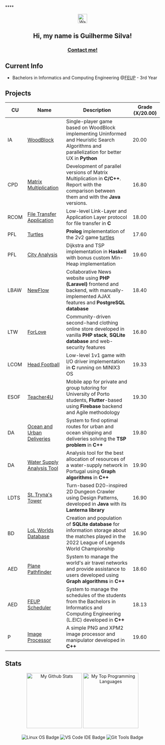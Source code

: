 \*\*\*\*<div align = "center">
<img src="https://raw.githubusercontent.com/MartinHeinz/MartinHeinz/master/wave.gif" width="30px" alt="Waving hand">

  <h2 align="center">Hi, my name is Guilherme Silva!</h2>
  <h3 align="center"><a href="mailto:gmpas4444@gmail.com">Contact me!</a></h3>
</div>

## Current Info

- Bachelors in Informatics and Computing Engineering @[FEUP](https://sigarra.up.pt/feup/pt/web_page.inicial) - 3rd Year

## Projects

| CU   | Name                                                                   | Description                                                                                                                                      | Grade (X/20.00) |
| ---- | ---------------------------------------------------------------------- | ------------------------------------------------------------------------------------------------------------------------------------------------ | --------------- |
| IA   | [WoodBlock](https://github.com/gsilva00/IA-Project1)                   | Single-player game based on WoodBlock implementing Uninformed and Heuristic Search Algorithms and parallelization for better UX in **Python**    | 20.00           |
| CPD  | [Matrix Multiplication](https://github.com/gsilva00/CPD-Project1)      | Development of parallel versions of Matrix Multiplication in **C/C++**. Report with the comparison between them and with the **Java** versions.  | 16.80           |
| RCOM | [File Transfer Application](https://github.com/gsilva00/RCOM-Project1) | Low-level Link-Layer and Application Layer protocol for file transfer in **C**                                                                   | 18.00           |
| PFL  | [Turtles](https://github.com/gsilva00/PFL-Project2)                    | **Prolog** implementation of the 2v2 game [turtles](https://turtlesgame.xyz/)                                                                    | 17.60           |
| PFL  | [City Analysis](https://github.com/gsilva00/PFL-Project1)              | Dijkstra and TSP implementation in **Haskell** with bonus custom Min-Heap implementation                                                         | 19.60           |
| LBAW | [NewFlow](https://github.com/gsilva00/LBAW-Project)                    | Collaborative News website using **PHP (Laravel)** frontend and backend, with manually-implemented AJAX features and **PostgreSQL database**     | 18.40           |
| LTW  | [ForLove](https://github.com/gsilva00/LTW-Project)                     | Community-driven second-hand clothing online store developed in vanilla **PHP stack**, **SQLite database** and web-security features             | 16.80           |
| LCOM | [Head Football](https://github.com/gsilva00/LCOM-Project)              | Low-level 1v1 game with I/O driver implementation in **C** running on MINIX3 OS                                                                  | 19.33           |
| ESOF | [Teacher4U](https://github.com/gsilva00/ESOF-Project)                  | Mobile app for private and group tutoring for University of Porto students, **Flutter**-based using **Firebase** backend and Agile methodology   | 19.30           |
| DA   | [Ocean and Urban Deliveries](https://github.com/gsilva00/DA-Project2)  | System to find optimal routes for urban and ocean shipping and deliveries solving the **TSP problem** in **C++**                                 | 19.80           |
| DA   | [Water Supply Analysis Tool](https://github.com/gsilva00/DA-Project1)  | Analysis tool for the best allocation of resources of a water-supply network in Portugal using **Graph algorithms** in **C++**                   | 19.90           |
| LDTS | [St. Tryna's Tower](https://github.com/gsilva00/LDTS-Project)          | Turn-based D20-inspired 2D Dungeon Crawler using Design Patterns, developed in **Java** with its **Lanterna library**                            | 16.90           |
| BD   | [LoL Worlds Database](https://github.com/gsilva00/BD-Project/)         | Creation and population of **SQLite database** for information storage about the matches played in the 2022 League of Legends World Championship | 16.90           |
| AED  | [Plane Pathfinder](https://github.com/gsilva00/AED-Project2)           | System to manage the world's air travel networks and provide assistance to users developed using **Graph algorithms** in **C++**                 | 18.60           |
| AED  | [FEUP Scheduler](https://github.com/gsilva00/AED-Project1)             | System to manage the schedules of the students from the Bachelors in Informatics and Computing Engineering (L.EIC) developed in **C++**          | 18.13           |
| P    | [Image Processor](https://github.com/gsilva00/Programming-Project)     | A simple PNG and XPM2 image processor and manipulator developed in **C++**                                                                       | 19.60           |

## Stats

<div align="center">
  <picture>
    <source media="(prefers-color-scheme: dark)" srcset="https://github-readme-stats.vercel.app/api?username=gsilva00&show_icons=true&include_all_commits=true&count_private=true&theme=aura">
    <source media="(prefers-color-scheme: light)" srcset="https://github-readme-stats.vercel.app/api?username=gsilva00&show_icons=true&include_all_commits=true&count_private=true&theme=flag-india">
    <img height="180em" alt="My Github Stats" src="https://github-readme-stats.vercel.app/api?username=gsilva00&show_icons=true&include_all_commits=true&count_private=true">
  </picture>
  <picture>
    <source media="(prefers-color-scheme: dark)" srcset="https://github-readme-stats.vercel.app/api/top-langs/?username=gsilva00&layout=compact&langs_count=6&theme=aura">
    <source media="(prefers-color-scheme: light)" srcset="https://github-readme-stats.vercel.app/api/top-langs/?username=gsilva00&layout=compact&langs_count=6&theme=flag-india">
    <img height="180em" alt="My Top Programming Languages" src="https://github-readme-stats.vercel.app/api/top-langs/?username=gsilva00&layout=compact&langs_count=6">
  </picture>
</div>
<br>
<div align="center">
  <img align="center" alt="Linux OS Badge" src="https://img.shields.io/badge/OS-Linux-informational?labelColor=f6b72a&style=for-the-badge&logo=linux&logoColor=black&color=FCC624">
  <img align="center" alt="VS Code IDE Badge" src="https://img.shields.io/badge/IDE-VS Code-informational?labelColor=3A7ADE&style=for-the-badge&logo=vs-code&logoColor=white&color=4293F2">
  <img align="center" alt="Git Tools Badge" src="https://img.shields.io/badge/Tools-Git-informational?labelColor=D47E54&style=for-the-badge&logo=git&logoColor=white&color=EC8D5E">
</div>
